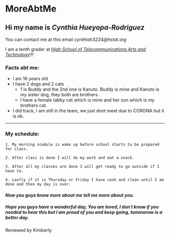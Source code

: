 # MoreAbtMe  

## Hi my name is _**Cynthia Hueyopa-Rodriguez**_ 

You can contact me at this email _cynthiah3224@hstat.org_


I am a tenth grader at [_High School of Telecommunications Arts and Technology_](https://www.hstat.org/)!!!

### Facts abt me:

* I am 16 years old  
* I have 2 dogs and 2 cats
    * 1 is Buddy and the 2nd one is Kanuto. Buddy is mine and Kanuto is my sister dog, they both are brothers.
    * I have a female tabby cat which is mine and her son which is my brothers cat.
* I did track, I am still in the team, we just dont meet due to CORONA but it is ok.  

---------

### My schedule:

    1. My morning scedule is wake up before school starts to be prepared for class.

    2. After class is done I will do my work and eat a snack.

    3. After all my classes are done I will get ready to go outside if I have to. 

    4. Lastly if it is Thursday or Friday I have cook and clean until I am done and then my day is over. 

#### _Now you guys know more about me tell me more about you._  

##### _Hope you guys have a wonderful day, You are loved, I don´t know if you needed to hear this but I am proud of you and keep going, tommorow is a better day._

Reviewed by Kimberly
